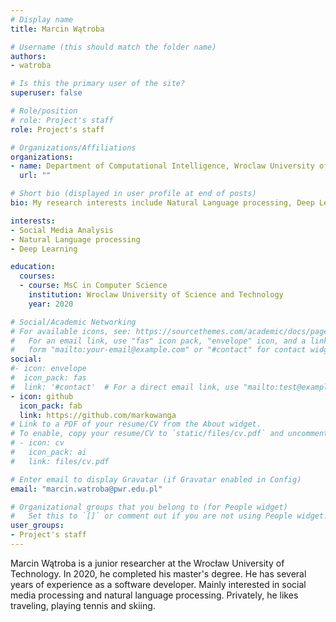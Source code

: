 ```yaml
---
# Display name
title: Marcin Wątroba

# Username (this should match the folder name)
authors:
- watroba

# Is this the primary user of the site?
superuser: false

# Role/position
# role: Project's staff
role: Project's staff

# Organizations/Affiliations
organizations:
- name: Department of Computational Intelligence, Wroclaw University of Science and Technology
  url: ""

# Short bio (displayed in user profile at end of posts)
bio: My research interests include Natural Language processing, Deep Learning and Social Media Analysis.

interests:
- Social Media Analysis
- Natural Language processing
- Deep Learning

education:
  courses:
  - course: MsC in Computer Science
    institution: Wroclaw University of Science and Technology
    year: 2020

# Social/Academic Networking
# For available icons, see: https://sourcethemes.com/academic/docs/page-builder/#icons
#   For an email link, use "fas" icon pack, "envelope" icon, and a link in the
#   form "mailto:your-email@example.com" or "#contact" for contact widget.
social:
#- icon: envelope
#  icon_pack: fas
#  link: '#contact'  # For a direct email link, use "mailto:test@example.org".
- icon: github
  icon_pack: fab
  link: https://github.com/markowanga
# Link to a PDF of your resume/CV from the About widget.
# To enable, copy your resume/CV to `static/files/cv.pdf` and uncomment the lines below.
# - icon: cv
#   icon_pack: ai
#   link: files/cv.pdf

# Enter email to display Gravatar (if Gravatar enabled in Config)
email: "marcin.watroba@pwr.edu.pl"

# Organizational groups that you belong to (for People widget)
#   Set this to `[]` or comment out if you are not using People widget.
user_groups:
- Project's staff
---
```

Marcin Wątroba is a junior researcher at the Wrocław University of Technology. In 2020, he completed his master's degree. He has several years of experience as a software developer. Mainly interested in social media processing and natural language processing. Privately, he likes traveling, playing tennis and skiing.
